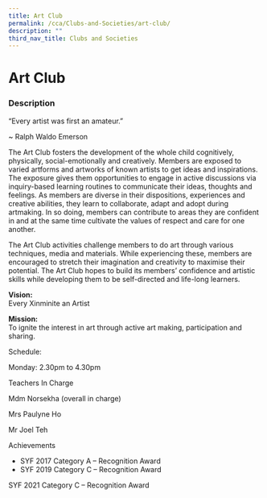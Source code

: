 ```yaml
---
title: Art Club
permalink: /cca/Clubs-and-Societies/art-club/
description: ""
third_nav_title: Clubs and Societies
---
```

# **Art Club**
### Description

       

“Every artist was first an amateur.”

~ Ralph Waldo Emerson

The Art Club fosters the development of the whole child cognitively, physically, social-emotionally and creatively. Members are exposed to varied artforms and artworks of known artists to get ideas and inspirations. The exposure gives them opportunities to engage in active discussions via inquiry-based learning routines to communicate their ideas, thoughts and feelings. As members are diverse in their dispositions, experiences and creative abilities, they learn to collaborate, adapt and adopt during artmaking. In so doing, members can contribute to areas they are confident in and at the same time cultivate the values of respect and care for one another.

The Art Club activities challenge members to do art through various techniques, media and materials. While experiencing these, members are encouraged to stretch their imagination and creativity to maximise their potential. The Art Club hopes to build its members’ confidence and artistic skills while developing them to be self-directed and life-long learners.

**Vision:**  
Every Xinminite an Artist

**Mission:**  
To ignite the interest in art through active art making, participation and sharing.

Schedule:

Monday: 2.30pm to 4.30pm

Teachers In Charge

Mdm Norsekha (overall in charge)

Mrs Paulyne Ho

Mr Joel Teh

Achievements

*   SYF 2017 Category A – Recognition Award
*   SYF 2019 Category C – Recognition Award

SYF 2021 Category C – Recognition Award